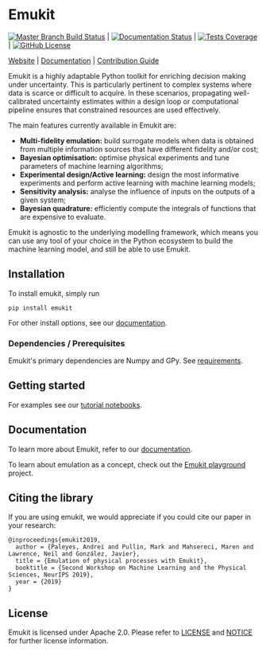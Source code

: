 # Emukit

[![Master Branch Build Status](https://travis-ci.org/amzn/emukit.svg?branch=master)](https://travis-ci.org/amzn/emukit) |
[![Documentation Status](https://readthedocs.org/projects/emukit/badge/?version=latest)](https://emukit.readthedocs.io/en/latest/?badge=latest) |
[![Tests Coverage](https://codecov.io/gh/amzn/emukit/branch/master/graph/badge.svg)](https://codecov.io/gh/amzn/emukit) |
[![GitHub License](https://img.shields.io/github/license/amzn/emukit.svg)](https://github.com/amzn/emukit/blob/master/LICENSE)

[Website](https://amzn.github.io/emukit/) |
[Documentation](https://emukit.readthedocs.io/) |
[Contribution Guide](CONTRIBUTING.md)

Emukit is a highly adaptable Python toolkit for enriching decision making under uncertainty. This is particularly pertinent to complex systems where data is scarce or difficult to acquire. In these scenarios, propagating well-calibrated uncertainty estimates within a design loop or computational pipeline ensures that constrained resources are used effectively.

The main features currently available in Emukit are:

* **Multi-fidelity emulation:** build surrogate models when data is obtained from multiple information sources that have different fidelity and/or cost;
* **Bayesian optimisation:** optimise physical experiments and tune parameters of machine learning algorithms;
* **Experimental design/Active learning:** design the most informative experiments and perform active learning with machine learning models;
* **Sensitivity analysis:** analyse the influence of inputs on the outputs of a given system;
* **Bayesian quadrature:** efficiently compute the integrals of functions that are expensive to evaluate.

Emukit is agnostic to the underlying modelling framework, which means you can use any tool of your choice in the Python ecosystem to build the machine learning model, and still be able to use Emukit.

## Installation

To install emukit, simply run
```
pip install emukit
```

For other install options, see our [documentation](https://emukit.readthedocs.io/en/latest/installation.html).

### Dependencies / Prerequisites
Emukit's primary dependencies are Numpy and GPy.
See [requirements](requirements/requirements.txt).

## Getting started
For examples see our [tutorial notebooks](http://nbviewer.jupyter.org/github/amzn/emukit/blob/master/notebooks/index.ipynb).

## Documentation
To learn more about Emukit, refer to our [documentation](https://emukit.readthedocs.io).

To learn about emulation as a concept, check out the [Emukit playground](https://github.com/amzn/Emukit-playground) project.

## Citing the library

If you are using emukit, we would appreciate if you could cite our paper in your research:

    @inproceedings{emukit2019,
      author = {Paleyes, Andrei and Pullin, Mark and Mahsereci, Maren and Lawrence, Neil and González, Javier},
      title = {Emulation of physical processes with Emukit},
      booktitle = {Second Workshop on Machine Learning and the Physical Sciences, NeurIPS 2019},
      year = {2019}
    }

## License

Emukit is licensed under Apache 2.0. Please refer to [LICENSE](LICENSE) and [NOTICE](NOTICE) for further license information.